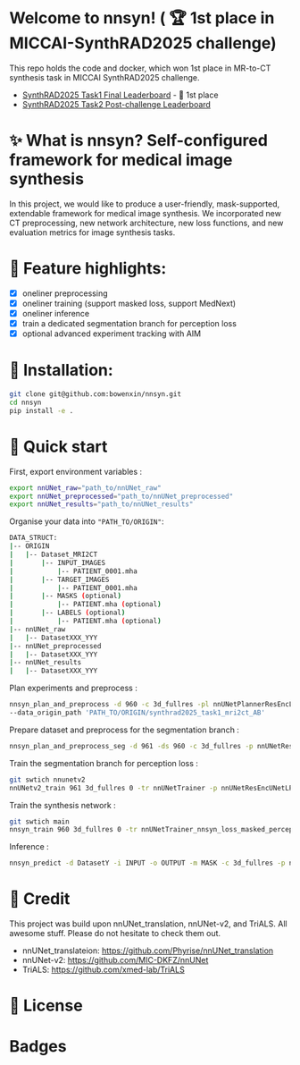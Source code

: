 # Welcome to nnsyn! ( 🏆 1st place in MICCAI-SynthRAD2025 challenge)
This repo holds the code and docker, which won 1st place in MR-to-CT synthesis task in MICCAI SynthRAD2025 challenge. 
- [SynthRAD2025 Task1 Final Leaderboard](https://synthrad2025.grand-challenge.org/evaluation/test-task-1-mri/leaderboard/) - 🥇 1st place
- [SynthRAD2025 Task2 Post-challenge Leaderboard](https://synthrad2025.grand-challenge.org/evaluation/post-challenge-task-2-cbct/leaderboard/)

# ✨ What is nnsyn? Self-configured framework for medical image synthesis
In this project, we would like to produce a user-friendly, mask-supported, extendable framework for medical image synthesis. We incorporated new CT preprocessing, new network architecture, new loss functions, and new evaluation metrics for image synthesis tasks. 

# 🌟 Feature highlights:
- [x] oneliner preprocessing
- [x] oneliner training (support masked loss, support MedNext)
- [x] oneliner inference
- [x] train a dedicated segmentation branch for perception loss
- [x] optional advanced experiment tracking with AIM
<!-- - [ ] oneliner evaluation -->


# 🚀 Installation:
```bash
git clone git@github.com:bowenxin/nnsyn.git
cd nnsyn
pip install -e .
```

# 📄 Quick start


First, export environment variables :
```bash
export nnUNet_raw="path_to/nnUNet_raw"
export nnUNet_preprocessed="path_to/nnUNet_preprocessed"
export nnUNet_results="path_to/nnUNet_results"
```

Organise your data into ```"PATH_TO/ORIGIN"```:
```bash
DATA_STRUCT:
|-- ORIGIN
|   |-- Dataset_MRI2CT
|       |-- INPUT_IMAGES
|           |-- PATIENT_0001.mha
|       |-- TARGET_IMAGES
|           |-- PATIENT_0001.mha
|       |-- MASKS (optional)
|           |-- PATIENT.mha (optional)
|       |-- LABELS (optional)
|           |-- PATIENT.mha (optional)
|-- nnUNet_raw
|   |-- DatasetXXX_YYY
|-- nnUNet_preprocessed
|   |-- DatasetXXX_YYY
|-- nnUNet_results
|   |-- DatasetXXX_YYY
```

Plan experiments and preprocess : 
```bash
nnsyn_plan_and_preprocess -d 960 -c 3d_fullres -pl nnUNetPlannerResEncL -p nnUNetResEncUNetLPlans  --preprocessing_input MR --preprocessing_target CT \
--data_origin_path 'PATH_TO/ORIGIN/synthrad2025_task1_mri2ct_AB'
```

Prepare dataset and preprocess for the segmentation branch :
```bash
nnsyn_plan_and_preprocess_seg -d 961 -ds 960 -c 3d_fullres -p nnUNetResEncUNetLPlans --data_origin_path 'PATH_TO/ORIGIN/synthrad2025_task1_mri2ct_AB' --preprocessing_target CT
```

Train the segmentation branch for perception loss :
```bash
git swtich nnunetv2
nnUNetv2_train 961 3d_fullres 0 -tr nnUNetTrainer -p nnUNetResEncUNetLPlans_Dataset960 --c
``` 

Train the synthesis network : 
```bash
git swtich main
nnsyn_train 960 3d_fullres 0 -tr nnUNetTrainer_nnsyn_loss_masked_perception_masked_track -p nnUNetResEncUNetLPlans
```

Inference :
```bash
nnsyn_predict -d DatasetY -i INPUT -o OUTPUT -m MASK -c 3d_fullres -p nnUNetPlans -tr nnUNetTrainerMRCT -f FOLD
```

<!-- # Citation

Along with the original nnUNet paper :

    Isensee, F., Jaeger, P. F., Kohl, S. A., Petersen, J., & Maier-Hein, K. H. (2021). nnU-Net: a self-configuring 
    method for deep learning-based biomedical image segmentation. Nature methods, 18(2), 203-211. -->
    
# 🤝 Credit
This project was build upon nnUNet_translation, nnUNet-v2, and TriALS. All awesome stuff. Please do not hesitate to check them out. 
- nnUNet_translateion: https://github.com/Phyrise/nnUNet_translation
- nnUNet-v2: https://github.com/MIC-DKFZ/nnUNet
- TriALS: https://github.com/xmed-lab/TriALS

# 📜 License

# Badges
